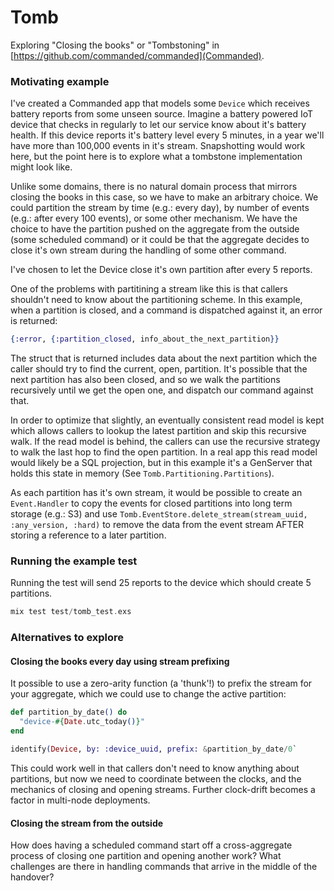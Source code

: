 # Tomb

Exploring "Closing the books" or "Tombstoning" in [https://github.com/commanded/commanded](Commanded).

### Motivating example

I've created a Commanded app that models some `Device` which receives battery reports from some unseen source. Imagine a battery powered IoT device that checks in regularly to let our service know about it's battery health. If this device reports it's battery level every 5 minutes, in a year we'll have more than 100,000 events in it's stream. Snapshotting would work here, but the point here is to explore what a tombstone implementation might look like.

Unlike some domains, there is no natural domain process that mirrors closing the books in this case, so we have to make an arbitrary choice. We could partition the stream by time (e.g.: every day), by number of events (e.g.: after every 100 events), or some other mechanism. We have the choice to have the partition pushed on the aggregate from the outside (some scheduled command) or it could be that the aggregate decides to close it's own stream during the handling of some other command.

I've chosen to let the Device close it's own partition after every 5 reports.

One of the problems with partitining a stream like this is that callers shouldn't need to know about the partitioning scheme. In this example, when a partition is closed, and a command is dispatched against it, an error is returned:

```elixir
{:error, {:partition_closed, info_about_the_next_partition}}
```

The struct that is returned includes data about the next partition which the caller should try to find the current, open, partition. It's possible that the next partition has also been closed, and so we walk the partitions recursively until we get the open one, and dispatch our command against that.

In order to optimize that slightly, an eventually consistent read model is kept which allows callers to lookup the latest partition and skip this recursive walk. If the read model is behind, the callers can use the recursive strategy to walk the last hop to find the open partition. In a real app this read model would likely be a SQL projection, but in this example it's a GenServer that holds this state in memory (See `Tomb.Partitioning.Partitions`).

As each partition has it's own stream, it would be possible to create an `Event.Handler` to copy the events for closed partitions into long term storage (e.g.: S3) and use `Tomb.EventStore.delete_stream(stream_uuid, :any_version, :hard)` to remove the data from the event stream AFTER storing a reference to a later partition.

### Running the example test

Running the test will send 25 reports to the device which should create 5 partitions.

```elixir
mix test test/tomb_test.exs
```

### Alternatives to explore

#### Closing the books every day using stream prefixing
It possible to use a zero-arity function (a 'thunk'!) to prefix the stream for your aggregate, which we could use to change the active partition:

```elixir
def partition_by_date() do
  "device-#{Date.utc_today()}"
end

identify(Device, by: :device_uuid, prefix: &partition_by_date/0`
```

This could work well in that callers don't need to know anything about partitions, but now we need to coordinate between the clocks, and the mechanics of closing and opening streams. Further clock-drift becomes a factor in multi-node deployments.

#### Closing the stream from the outside
How does having a scheduled command start off a cross-aggregate process of closing one partition and opening another work? What challenges are there in handling commands that arrive in the middle of the handover?
